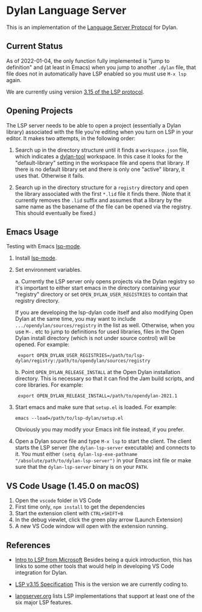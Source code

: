 # Dylan Language Server

This is an implementation of the [Language Server
Protocol](https://microsoft.github.io/language-server-protocol/) for
Dylan.


## Current Status

As of 2022-01-04, the only function fully implemented is "jump to definition"
and (at least in Emacs) when you jump to another `.dylan` file, that file does
not in automatically have LSP enabled so you must use `M-x lsp` again.

We are currently using version [3.15 of the LSP protocol](https://microsoft.github.io/language-server-protocol/specifications/specification-3-15/).


## Opening Projects

The LSP server needs to be able to open a project (essentially a Dylan library)
associated with the file you're editing when you turn on LSP in your editor. It
makes two attempts, in the following order:

1. Search up in the directory structure until it finds a `workspace.json` file,
   which indicates a [dylan-tool](https://github.com/dylan-lang/dylan-tool)
   workspace.  In this case it looks for the "default-library" setting in the
   workspace file and opens that library.  If there is no default library set
   and there is only one "active" library, it uses that. Otherwise it fails.

2. Search up in the directory structure for a `registry` directory and open the
   library associated with the first `*.lid` file it finds there. (Note that it
   currently removes the `.lid` suffix and assumes that a library by the same
   name as the basename of the file can be opened via the registry. This should
   eventually be fixed.)


## Emacs Usage

Testing with Emacs [lsp-mode](https://github.com/emacs-lsp/lsp-mode).

1. Install [lsp-mode](https://github.com/emacs-lsp/lsp-mode).

2. Set environment variables.

   a. Currently the LSP server only opens projects via the Dylan registry so
      it's important to either start emacs in the directory containing your
      "registry" directory or set `OPEN_DYLAN_USER_REGISTRIES` to contain that
      registry directory.

      If you are developing the lsp-dylan code itself and also modifying Open
      Dylan at the same time, you may want to include
      `.../opendylan/sources/registry` in the list as well. Otherwise, when you
      use `M-.` etc to jump to definitions for used libraries, files in the
      Open Dylan install directory (which is not under source control) will be
      opened. For example:

        export OPEN_DYLAN_USER_REGISTRIES=/path/to/lsp-dylan/registry:/path/to/opendylan/sources/registry

   b. Point `OPEN_DYLAN_RELEASE_INSTALL` at the Open Dylan installation
      directory. This is necessary so that it can find the Jam build scripts,
      and core libraries. For example:

        export OPEN_DYLAN_RELEASE_INSTALL=/path/to/opendylan-2021.1

3. Start emacs and make sure that `setup.el` is loaded. For example:

     `emacs --load=/path/to/lsp-dylan/setup.el`

   Obviously you may modify your Emacs init file instead, if you prefer.

4. Open a Dylan source file and type `M-x lsp` to start the client. The client
   starts the LSP server (the `dylan-lsp-server` executable) and connects to
   it. You must either `(setq dylan-lsp-exe-pathname
   "/absolute/path/to/dylan-lsp-server")` in your Emacs init file or make sure
   that the `dylan-lsp-server` binary is on your `PATH`.

## VS Code Usage (1.45.0 on macOS)

1. Open the `vscode` folder in VS Code
1. First time only, `npm install` to get the dependencies
2. Start the extension client with `CTRL+SHIFT+B`
3. In the debug viewlet, click the green play arrow (Launch Extension)
4. A new VS Code window will open with the extension running.


## References

* [Intro to LSP from
  Microsoft](https://docs.microsoft.com/en-us/visualstudio/extensibility/language-server-protocol)
  Besides being a quick introduction, this has links to some other tools that
  would help in developing VS Code integration for Dylan.

* [LSP v3.15
  Specification](https://microsoft.github.io/language-server-protocol/specifications/specification-3-15/)
  This is the version we are currently coding to.

* [langserver.org](https://langserver.org/) lists LSP implementations that
  support at least one of the six major LSP features.
